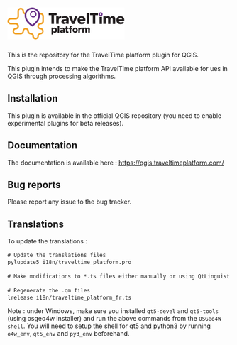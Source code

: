 # ![](resources/TravelTime_logo_horizontal.svg)

This is the repository for the TravelTime platform plugin for QGIS.

This plugin intends to make the TravelTime platform API available for ues in QGIS through processing algorithms.

## Installation

This plugin is available in the official QGIS repository (you need to enable experimental plugins for beta releases).

## Documentation

The documentation is available here : https://qgis.traveltimeplatform.com/

## Bug reports

Please report any issue to the bug tracker.

## Translations

To update the translations :

```
# Update the translations files
pylupdate5 i18n/traveltime_platform.pro

# Make modifications to *.ts files either manually or using QtLinguist

# Regenerate the .qm files
lrelease i18n/traveltime_platform_fr.ts
```

Note : under Windows, make sure you installed `qt5-devel` and `qt5-tools` (using osgeo4w installer) and run the above commands from the `OSGeo4W shell`. You will need to setup the shell for qt5 and python3 by running `o4w_env`, `qt5_env` and `py3_env` beforehand.
